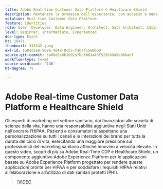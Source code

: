 ```yaml
---
title: Adobe Real-time Customer Data Platform e Healthcare Shield
description: Mantenere la promessa dell’esperienza, con accesso a meno dati. Che tu sia un inserzionista, un editore o un’agenzia, questo webinar aiuterà a sbloccare la
solution: Real-time Customer Data Platform
feature: Identities
role: User, Developer, Data Engineer, Architect, Data Architect, Admin, Leader
level: Beginner, Intermediate, Experienced
doc-type: Event
kt: 10471
thumbnail: 343342.jpeg
exl-id: 1a91d2e8-508a-4e48-8cb5-fab7f1560b69
source-git-commit: ca06e5a8b1602a7bcfb83a43f529680a5a96bacf
workflow-type: tm+mt
source-wordcount: '130'
ht-degree: 7%

---
```


# Adobe Real-time Customer Data Platform e Healthcare Shield

Gli esperti di marketing nel settore sanitario, dai finanziatori alle società di scienze della vita, hanno una responsabilità aggiuntiva negli Stati Uniti nell’onorare l’HIPAA. Pazienti e consumatori si aspettano una personalizzazione su tutti i canali e le interazioni dei brand per tutta la durata del ciclo di vita, esercitando una maggiore pressione sui professionisti del marketing sanitario affinché innovino a velocità elevate. In questo video, scopri di più su Adobe Real-Time CDP e Healthcare Shield, un componente aggiuntivo Adobe Experience Platform per le applicazioni basate su Adobe Experience Platform progettato per rendere queste applicazioni pronte per HIPAA e per soddisfare i requisiti HIPAA relativi all’elaborazione e all’utilizzo di dati sanitari protetti (PHI).

>[!VIDEO](https://video.tv.adobe.com/v/343342/?quality=12&learn=on)

